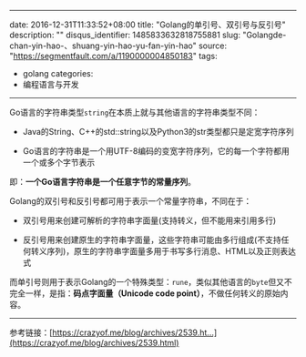 
---
date: 2016-12-31T11:33:52+08:00
title: "Golang的单引号、双引号与反引号"
description: ""
disqus_identifier: 1485833632818755881
slug: "Golangde-chan-yin-hao-、shuang-yin-hao-yu-fan-yin-hao"
source: "https://segmentfault.com/a/1190000004850183"
tags: 
- golang 
categories:
- 编程语言与开发
---

Go语言的字符串类型`string`在本质上就与其他语言的字符串类型不同：

-   Java的String、C++的std::string以及Python3的str类型都只是定宽字符序列

-   Go语言的字符串是一个用UTF-8编码的变宽字符序列，它的每一个字符都用一个或多个字节表示

即：**一个Go语言字符串是一个任意字节的常量序列**。

Golang的双引号和反引号都可用于表示一个常量字符串，不同在于：

-   双引号用来创建可解析的字符串字面量(支持转义，但不能用来引用多行)

-   反引号用来创建原生的字符串字面量，这些字符串可能由多行组成(不支持任何转义序列)，原生的字符串字面量多用于书写多行消息、HTML以及正则表达式

而单引号则用于表示Golang的一个特殊类型：`rune`，类似其他语言的`byte`但又不完全一样，是指：**码点字面量（Unicode
code point）**，不做任何转义的原始内容。

------------------------------------------------------------------------

参考链接：[https://crazyof.me/blog/archives/2539.ht...](https://crazyof.me/blog/archives/2539.html)

